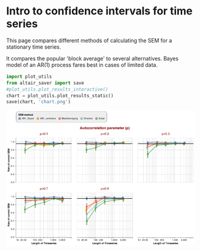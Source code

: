 # Intro to confidence intervals for time series 

This page compares different methods of calculating the SEM for a stationary time series. 

It compares the popular 'block average' to several alternatives. Bayes model of an AR(1) process fares best in cases of limited data.


```python
import plot_utils
from altair_saver import save
#plot_utils.plot_results_interactive()
chart = plot_utils.plot_results_static()
save(chart, 'chart.png')
```

![title](./chart.png)
